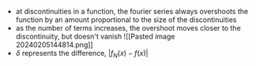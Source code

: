 - at discontinuities in a function, the fourier series always overshoots the function by an amount proportional to the size of the discontinuities
- as the number of terms increases, the overshoot moves closer to the discontinuity, but doesn't vanish
![[Pasted image 20240205144814.png]]
- $\delta$ represents the difference, $|f_{N}(x)-f(x)|$
